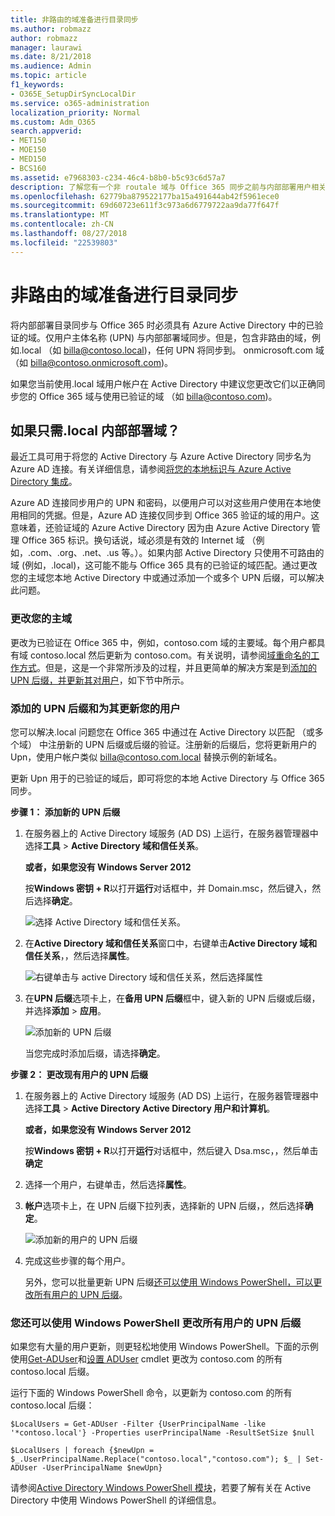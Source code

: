 ```yaml
---
title: 非路由的域准备进行目录同步
ms.author: robmazz
author: robmazz
manager: laurawi
ms.date: 8/21/2018
ms.audience: Admin
ms.topic: article
f1_keywords:
- O365E_SetupDirSyncLocalDir
ms.service: o365-administration
localization_priority: Normal
ms.custom: Adm_O365
search.appverid:
- MET150
- MOE150
- MED150
- BCS160
ms.assetid: e7968303-c234-46c4-b8b0-b5c93c6d57a7
description: 了解您有一个非 routale 域与 Office 365 同步之前与内部部署用户相关联时如何操作。
ms.openlocfilehash: 62779ba879522177ba15a491644ab42f5961ece0
ms.sourcegitcommit: 69d60723e611f3c973a6d6779722aa9da77f647f
ms.translationtype: MT
ms.contentlocale: zh-CN
ms.lasthandoff: 08/27/2018
ms.locfileid: "22539803"
---
```

# <a name="prepare-a-non-routable-domain-for-directory-synchronization"></a>非路由的域准备进行目录同步
将内部部署目录同步与 Office 365 时必须具有 Azure Active Directory 中的已验证的域。仅用户主体名称 (UPN) 与内部部署域同步。但是，包含非路由的域，例如.local （如 billa@contoso.local)，任何 UPN 将同步到。 onmicrosoft.com 域 （如 billa@contoso.onmicrosoft.com)。 

如果您当前使用.local 域用户帐户在 Active Directory 中建议您更改它们以正确同步您的 Office 365 域与使用已验证的域 （如 billa@contoso.com)。
  
## <a name="what-if-i-only-have-a-local-on-premises-domain"></a>如果只需.local 内部部署域？

最近工具可用于将您的 Active Directory 与 Azure Active Directory 同步名为 Azure AD 连接。有关详细信息，请参阅[将您的本地标识与 Azure Active Directory 集成](https://go.microsoft.com/fwlink/p/?LinkId=624168)。
  
Azure AD 连接同步用户的 UPN 和密码，以便用户可以对这些用户使用在本地使用相同的凭据。但是，Azure AD 连接仅同步到 Office 365 验证的域的用户。这意味着，还验证域的 Azure Active Directory 因为由 Azure Active Directory 管理 Office 365 标识。换句话说，域必须是有效的 Internet 域 （例如，.com、.org、.net、.us 等。）。如果内部 Active Directory 只使用不可路由的域 (例如，.local)，这可能不能与 Office 365 具有的已验证的域匹配。通过更改您的主域您本地 Active Directory 中或通过添加一个或多个 UPN 后缀，可以解决此问题。
  
### <a name="change-your-primary-domain"></a>**更改您的主域**

更改为已验证在 Office 365 中，例如，contoso.com 域的主要域。每个用户都具有域 contoso.local 然后更新为 contoso.com。有关说明，请参阅[域重命名的工作方式](https://go.microsoft.com/fwlink/p/?LinkId=624174)。但是，这是一个非常所涉及的过程，并且更简单的解决方案是到[添加的 UPN 后缀，并更新其对用户](prepare-a-non-routable-domain-for-directory-synchronization.md#bk_register)，如下节中所示。
  
### <a name="add-upn-suffixes-and-update-your-users-to-them"></a>**添加的 UPN 后缀和为其更新您的用户**

您可以解决.local 问题您在 Office 365 中通过在 Active Directory 以匹配 （或多个域） 中注册新的 UPN 后缀或后缀的验证。注册新的后缀后，您将更新用户的 Upn，使用户帐户类似 billa@contoso.com.local 替换示例的新域名。
  
更新 Upn 用于的已验证的域后，即可将您的本地 Active Directory 与 Office 365 同步。
  
 **步骤 1： 添加新的 UPN 后缀**
  
1. 在服务器上的 Active Directory 域服务 (AD DS) 上运行，在服务器管理器中选择**工具** \> **Active Directory 域和信任关系**。
    
    **或者，如果您没有 Windows Server 2012**
    
    按**Windows 密钥 + R**以打开**运行**对话框中，并 Domain.msc，然后键入，然后选择**确定**。
    
    ![选择 Active Directory 域和信任关系。](media/46b6e007-9741-44af-8517-6f682e0ac974.png)
  
2. 在**Active Directory 域和信任关系**窗口中，右键单击**Active Directory 域和信任关系**，，然后选择**属性**。
    
    ![右键单击与 active Directory 域和信任关系，然后选择属性](media/39d20812-ffb5-4ba9-8d7b-477377ac360d.png)
  
3. 在**UPN 后缀**选项卡上，在**备用 UPN 后缀**框中，键入新的 UPN 后缀或后缀，并选择**添加** \> **应用**。
    
    ![添加新的 UPN 后缀](media/a4aaf919-7adf-469a-b93f-83ef284c0915.PNG)
  
    当您完成时添加后缀，请选择**确定**。 
    
 **步骤 2： 更改现有用户的 UPN 后缀**
  
1. 在服务器上的 Active Directory 域服务 (AD DS) 上运行，在服务器管理器中选择**工具** \> **Active Directory Active Directory 用户和计算机**。
    
    **或者，如果您没有 Windows Server 2012**
    
    按**Windows 密钥 + R**以打开**运行**对话框中，然后键入 Dsa.msc，，然后单击**确定**
    
2. 选择一个用户，右键单击，然后选择**属性**。
    
3. **帐户**选项卡上，在 UPN 后缀下拉列表，选择新的 UPN 后缀，，然后选择**确定**。
    
    ![添加新的用户的 UPN 后缀](media/54876751-49f0-48cc-b864-2623c4835563.png)
  
4. 完成这些步骤的每个用户。
    
    另外，您可以批量更新 UPN 后缀[还可以使用 Windows PowerShell，可以更改所有用户的 UPN 后缀](prepare-a-non-routable-domain-for-directory-synchronization.md#BK_Posh)。
    
### <a name="you-can-also-use-windows-powershell-to-change-the-upn-suffix-for-all-users"></a>**您还可以使用 Windows PowerShell 更改所有用户的 UPN 后缀**

如果您有大量的用户更新，则更轻松地使用 Windows PowerShell。下面的示例使用[Get-ADUser](https://go.microsoft.com/fwlink/p/?LinkId=624312)和[设置 ADUser](https://go.microsoft.com/fwlink/p/?LinkId=624313) cmdlet 更改为 contoso.com 的所有 contoso.local 后缀。 

运行下面的 Windows PowerShell 命令，以更新为 contoso.com 的所有 contoso.local 后缀：
    
  ```
  $LocalUsers = Get-ADUser -Filter {UserPrincipalName -like '*contoso.local'} -Properties userPrincipalName -ResultSetSize $null
  ```

  ```
  $LocalUsers | foreach {$newUpn = $_.UserPrincipalName.Replace("contoso.local","contoso.com"); $_ | Set-ADUser -UserPrincipalName $newUpn}
  ```
请参阅[Active Directory Windows PowerShell 模块](https://go.microsoft.com/fwlink/p/?LinkId=624314)，若要了解有关在 Active Directory 中使用 Windows PowerShell 的详细信息。 


